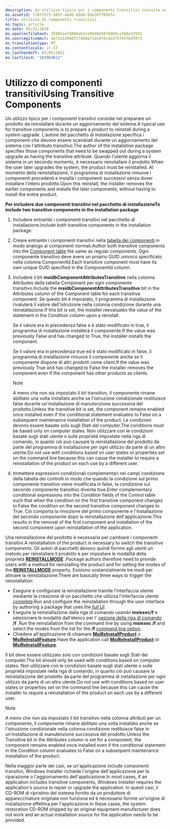 ```yaml
---
description: Un utilizzo tipico per i componenti transitivi consiste nel preparare un prodotto da reinstallare durante un aggiornamento del sistema.
ms.assetid: 73677573-945f-4646-89d8-93e28f7856fe
title: Utilizzo di componenti transitivi
ms.topic: article
ms.date: 05/31/2018
ms.openlocfilehash: 35982aafd486a62ce8560e507b8b6caf88e32591
ms.sourcegitcommit: de72a1294df274b0a71dc0fdc42d757e5f6df0f3
ms.translationtype: MT
ms.contentlocale: it-IT
ms.lasthandoff: 03/05/2021
ms.locfileid: "103969012"
---
```

# <a name="using-transitive-components"></a><span data-ttu-id="eff23-103">Utilizzo di componenti transitivi</span><span class="sxs-lookup"><span data-stu-id="eff23-103">Using Transitive Components</span></span>

<span data-ttu-id="eff23-104">Un utilizzo tipico per i componenti transitivi consiste nel preparare un prodotto da reinstallare durante un aggiornamento del sistema.</span><span class="sxs-lookup"><span data-stu-id="eff23-104">A typical use for transitive components is to prepare a product to reinstall during a system upgrade.</span></span> <span data-ttu-id="eff23-105">L'autore del pacchetto di installazione specifica i componenti che devono essere scambiati durante un aggiornamento del sistema con l'attributo transitivo.</span><span class="sxs-lookup"><span data-stu-id="eff23-105">The author of the installation package specifies those components that need to be swapped out during a system upgrade as having the transitive attribute.</span></span> <span data-ttu-id="eff23-106">Quando l'utente aggiorna il sistema in un secondo momento, è necessario reinstallare il prodotto.</span><span class="sxs-lookup"><span data-stu-id="eff23-106">When the user later upgrades the system, the product must be reinstalled.</span></span> <span data-ttu-id="eff23-107">Al momento della reinstallazione, il programma di installazione rimuove i componenti precedenti e installa i componenti successivi senza dover installare l'intero prodotto.</span><span class="sxs-lookup"><span data-stu-id="eff23-107">Upon this reinstall, the installer removes the earlier components and installs the later components, without having to install the entire product.</span></span>

<span data-ttu-id="eff23-108">**Per includere due componenti transitivi nel pacchetto di installazione**</span><span class="sxs-lookup"><span data-stu-id="eff23-108">**To include two transitive components in the installation package**</span></span>

1.  <span data-ttu-id="eff23-109">Includere entrambi i componenti transitivi nel pacchetto di installazione.</span><span class="sxs-lookup"><span data-stu-id="eff23-109">Include both transitive components in the installation package.</span></span>
2.  <span data-ttu-id="eff23-110">Creare entrambi i componenti transitivi nella [tabella dei componenti](component-table.md) in modo analogo ai componenti normali.</span><span class="sxs-lookup"><span data-stu-id="eff23-110">Author both transitive components into the [Component table](component-table.md) the same as regular components.</span></span> <span data-ttu-id="eff23-111">Ogni componente transitivo deve avere un proprio GUID univoco specificato nella colonna ComponentId.</span><span class="sxs-lookup"><span data-stu-id="eff23-111">Each transitive component must have its own unique GUID specified in the ComponentId column.</span></span>
3.  <span data-ttu-id="eff23-112">Includere il bit **msidbComponentAttributesTransitive** nella colonna Attributes della tabella Component per ogni componente transitivo.</span><span class="sxs-lookup"><span data-stu-id="eff23-112">Include the **msidbComponentAttributesTransitive** bit in the Attributes column of the Component table for each transitive component.</span></span> <span data-ttu-id="eff23-113">Se questo bit è impostato, il programma di installazione rivaluterà il valore dell'istruzione nella colonna condizione durante una reinstallazione.</span><span class="sxs-lookup"><span data-stu-id="eff23-113">If this bit is set, the installer reevaluates the value of the statement in the Condition column upon a reinstall.</span></span>

    <span data-ttu-id="eff23-114">Se il valore era in precedenza false e è stato modificato in true, il programma di installazione installerà il componente.</span><span class="sxs-lookup"><span data-stu-id="eff23-114">If the value was previously False and has changed to True, the installer installs the component.</span></span>

    <span data-ttu-id="eff23-115">Se il valore era in precedenza true ed è stato modificato in false, il programma di installazione rimuove il componente anche se il componente dispone di altri prodotti come client.</span><span class="sxs-lookup"><span data-stu-id="eff23-115">If the value was previously True and has changed to False the installer removes the component even if the component has other products as clients.</span></span>

    > [!Note]  
    > <span data-ttu-id="eff23-116">A meno che non sia impostato il bit transitivo, il componente rimane abilitato una volta installato anche se l'istruzione condizionale restituisce false durante un'installazione di manutenzione successiva del prodotto.</span><span class="sxs-lookup"><span data-stu-id="eff23-116">Unless the transitive bit is set, the component remains enabled once installed even if the conditional statement evaluates to False on a subsequent maintenance installation of the product.</span></span> <span data-ttu-id="eff23-117">Le condizioni devono essere basate solo sugli Stati del computer.</span><span class="sxs-lookup"><span data-stu-id="eff23-117">The conditions must be based only on computer states.</span></span> <span data-ttu-id="eff23-118">Non utilizzare con le condizioni basate sugli stati utente o sulle proprietà impostate nella riga di comando, in quanto ciò può causare la reinstallazione del prodotto da parte del programma di installazione per ogni utilizzo da parte di un altro utente.</span><span class="sxs-lookup"><span data-stu-id="eff23-118">Do not use with conditions based on user states or properties set on the command line because this can cause the installer to require a reinstallation of the product on each use by a different user.</span></span>

     

4.  <span data-ttu-id="eff23-119">Immettere espressioni condizionali complementari nei campi condizione della tabella dei controlli in modo che quando la condizione sul primo componente transitivo viene modificata in false, la condizione sul secondo componente transitivo diventa true.</span><span class="sxs-lookup"><span data-stu-id="eff23-119">Enter complementary conditional expressions into the Condition fields of the Control table such that when the condition on the first transitive component changes to False the condition on the second transitive component changes to True.</span></span> <span data-ttu-id="eff23-120">Ciò comporta la rimozione del primo componente e l'installazione del secondo componente dopo la reinstallazione dell'applicazione.</span><span class="sxs-lookup"><span data-stu-id="eff23-120">This results in the removal of the first component and installation of the second component upon reinstallation of the application.</span></span>

<span data-ttu-id="eff23-121">Una reinstallazione del prodotto è necessaria per cambiare i componenti transitivi.</span><span class="sxs-lookup"><span data-stu-id="eff23-121">A reinstallation of the product is necessary to switch the transitive components.</span></span> <span data-ttu-id="eff23-122">Gli autori di pacchetti devono quindi fornire agli utenti un metodo per reinstallare il prodotto e per impostare le modalità della proprietà [**REINSTALLMODE**](reinstallmode.md) .</span><span class="sxs-lookup"><span data-stu-id="eff23-122">Package authors therefore need to provide users with a method for reinstalling the product and for setting the modes of the [**REINSTALLMODE**](reinstallmode.md) property.</span></span> <span data-ttu-id="eff23-123">Esistono sostanzialmente tre modi per attivare la reinstallazione:</span><span class="sxs-lookup"><span data-stu-id="eff23-123">There are basically three ways to trigger the reinstallation:</span></span>

-   <span data-ttu-id="eff23-124">Eseguire e configurare la reinstallazione tramite l'interfaccia utente mediante la creazione di un pacchetto che utilizza l'interfaccia utente [*completa*](f-gly.md).</span><span class="sxs-lookup"><span data-stu-id="eff23-124">Run and configure the reinstallation through the user interface by authoring a package that uses the [*full UI*](f-gly.md).</span></span>
-   <span data-ttu-id="eff23-125">Eseguire la reinstallazione dalla riga di comando usando **msiexec/f** e selezionare le modalità dall'elenco per l' [opzione della riga di comando](command-line-options.md) **/f** .</span><span class="sxs-lookup"><span data-stu-id="eff23-125">Run the reinstallation from the command line by using **msiexec /f** and select the modes from the list for the **/f** [command line option](command-line-options.md).</span></span>
-   <span data-ttu-id="eff23-126">Chiedere all'applicazione di chiamare [**MsiReInstallProduct**](/windows/desktop/api/Msi/nf-msi-msireinstallproducta) o [**MsiReInstallFeature**](/windows/desktop/api/Msi/nf-msi-msireinstallfeaturea).</span><span class="sxs-lookup"><span data-stu-id="eff23-126">Have the application call [**MsiReInstallProduct**](/windows/desktop/api/Msi/nf-msi-msireinstallproducta) or [**MsiReInstallFeature**](/windows/desktop/api/Msi/nf-msi-msireinstallfeaturea).</span></span>

<span data-ttu-id="eff23-127">Il bit deve essere utilizzato solo con condizioni basate sugli Stati del computer.</span><span class="sxs-lookup"><span data-stu-id="eff23-127">The bit should only be used with conditions based on computer states.</span></span> <span data-ttu-id="eff23-128">Non utilizzare con le condizioni basate sugli stati utente o sulle proprietà impostate nella riga di comando, in quanto ciò può causare la reinstallazione del prodotto da parte del programma di installazione per ogni utilizzo da parte di un altro utente.</span><span class="sxs-lookup"><span data-stu-id="eff23-128">Do not use with conditions based on user states or properties set on the command line because this can cause the installer to require a reinstallation of the product on each use by a different user.</span></span>

> [!Note]
> <span data-ttu-id="eff23-129">A meno che non sia impostato il bit transitivo nella colonna attributi per un componente, il componente rimane abilitato una volta installato anche se l'istruzione condizionale nella colonna condizione restituisce false in un'installazione di manutenzione successiva del prodotto.</span><span class="sxs-lookup"><span data-stu-id="eff23-129">Unless the Transitive bit in the Attributes column is set for a component, the component remains enabled once installed even if the conditional statement in the Condition column evaluates to False on a subsequent maintenance installation of the product.</span></span>
> 
> <span data-ttu-id="eff23-130">Nella maggior parte dei casi, se un'applicazione include componenti transitivi, Windows Installer richiede l'origine dell'applicazione per la riparazione o l'aggiornamento dell'applicazione.</span><span class="sxs-lookup"><span data-stu-id="eff23-130">In most cases, if an application includes transitive components, Windows Installer requires the application's source to repair or upgrade the application.</span></span> <span data-ttu-id="eff23-131">In questi casi, il CD-ROM di ripristino del sistema fornito da un produttore di apparecchiature originale non funziona ed è necessario fornire un'origine di installazione effettiva per l'applicazione.</span><span class="sxs-lookup"><span data-stu-id="eff23-131">In these cases, the system restoration CD-ROM shipped by an original equipment manufacturer does not work and an actual installation source for the application needs to be provided.</span></span>

 

 

 




